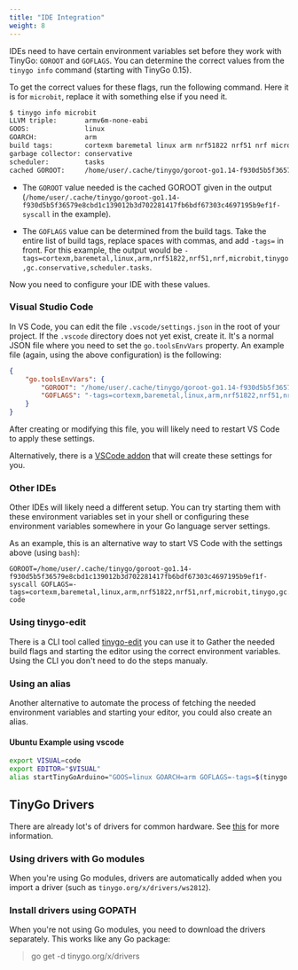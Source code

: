 ```yaml
---
title: "IDE Integration"
weight: 8
---
```


IDEs need to have certain environment variables set before they work with TinyGo: `GOROOT` and `GOFLAGS`. You can determine the correct values from the `tinygo info` command (starting with TinyGo 0.15).

To get the correct values for these flags, run the following command. Here it is for `microbit`, replace it with something else if you need it.
    
```bash
$ tinygo info microbit
LLVM triple:       armv6m-none-eabi
GOOS:              linux
GOARCH:            arm
build tags:        cortexm baremetal linux arm nrf51822 nrf51 nrf microbit tinygo gc.conservative scheduler.tasks
garbage collector: conservative
scheduler:         tasks
cached GOROOT:     /home/user/.cache/tinygo/goroot-go1.14-f930d5b5f36579e8cbd1c139012b3d702281417fb6bdf67303c4697195b9ef1f-syscall
```

  * The `GOROOT` value needed is the cached GOROOT given in the output (`/home/user/.cache/tinygo/goroot-go1.14-f930d5b5f36579e8cbd1c139012b3d702281417fb6bdf67303c4697195b9ef1f-syscall` in the example).

  * The `GOFLAGS` value can be determined from the build tags. Take the entire list of build tags, replace spaces with commas, and add `-tags=` in front. For this example, the output would be `-tags=cortexm,baremetal,linux,arm,nrf51822,nrf51,nrf,microbit,tinygo,gc.conservative,scheduler.tasks`.

Now you need to configure your IDE with these values.

### Visual Studio Code

In VS Code, you can edit the file `.vscode/settings.json` in the root of your project. If the `.vscode` directory does not yet exist, create it. It's a normal JSON file where you need to set the `go.toolsEnvVars` property. An example file (again, using the above configuration) is the following:

```json
{
    "go.toolsEnvVars": {
        "GOROOT": "/home/user/.cache/tinygo/goroot-go1.14-f930d5b5f36579e8cbd1c139012b3d702281417fb6bdf67303c4697195b9ef1f-syscall",
        "GOFLAGS": "-tags=cortexm,baremetal,linux,arm,nrf51822,nrf51,nrf,microbit,tinygo,gc.conservative,scheduler.tasks"
    }
}
```

After creating or modifying this file, you will likely need to restart VS Code to apply these settings.

Alternatively, there is a [VSCode addon](https://marketplace.visualstudio.com/items?itemName=tinygo.vscode-tinygo) that will create these settings for you.

### Other IDEs

Other IDEs will likely need a different setup. You can try starting them with these environment variables set in your shell or configuring these environment variables somewhere in your Go language server settings.

As an example, this is an alternative way to start VS Code with the settings above (using `bash`):

```
GOROOT=/home/user/.cache/tinygo/goroot-go1.14-f930d5b5f36579e8cbd1c139012b3d702281417fb6bdf67303c4697195b9ef1f-syscall GOFLAGS=-tags=cortexm,baremetal,linux,arm,nrf51822,nrf51,nrf,microbit,tinygo,gc.conservative,scheduler.tasks code
```

### Using tinygo-edit

There is a CLI tool called [tinygo-edit](https://github.com/sago35/tinygo-edit) you can use it to Gather the needed build flags and starting the editor using the correct environment variables. Using the CLI you don't need to do the steps manualy.

### Using an alias

Another alternative to automate the process of fetching the needed environment variables and starting your editor, you could also create an alias.

#### Ubuntu Example using vscode

```bash
export VISUAL=code
export EDITOR="$VISUAL"
alias startTinyGoArduino="GOOS=linux GOARCH=arm GOFLAGS=-tags=$(tinygo info arduino|grep 'build tags'|awk -F: '{print $2}' | sed -e 's/^[[:space:]]*//'|sed -e 's/[[:space:]]/,/g') $EDITOR"
```

## TinyGo Drivers

There are already lot's of drivers for common hardware. See [this](https://github.com/tinygo-org/drivers) for more information.

### Using drivers with Go modules

When you're using Go modules, drivers are automatically added when you import a driver (such as `tinygo.org/x/drivers/ws2812`).

### Install drivers using GOPATH

When you're not using Go modules, you need to download the drivers separately. This works like any Go package:

> go get -d tinygo.org/x/drivers
